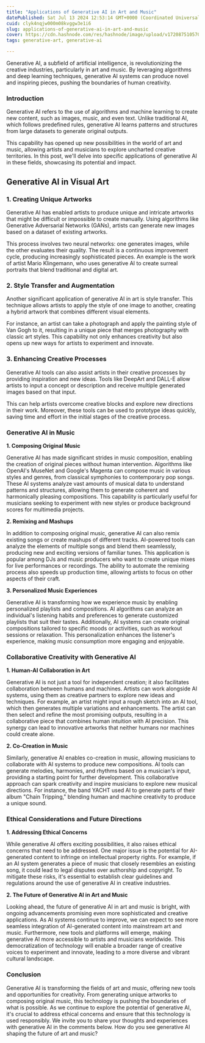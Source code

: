 ```yaml
---
title: "Applications of Generative AI in Art and Music"
datePublished: Sat Jul 13 2024 12:53:14 GMT+0000 (Coordinated Universal Time)
cuid: clyk4nqjw000m08kvggw3e1i6
slug: applications-of-generative-ai-in-art-and-music
cover: https://cdn.hashnode.com/res/hashnode/image/upload/v1720875105702/65a3c017-ab71-40d0-9c60-c0fe93963197.jpeg
tags: generative-art, generative-ai

---
```


Generative AI, a subfield of artificial intelligence, is revolutionizing the creative industries, particularly in art and music. By leveraging algorithms and deep learning techniques, generative AI systems can produce novel and inspiring pieces, pushing the boundaries of human creativity.

### Introduction

Generative AI refers to the use of algorithms and machine learning to create new content, such as images, music, and even text. Unlike traditional AI, which follows predefined rules, generative AI learns patterns and structures from large datasets to generate original outputs.

This capability has opened up new possibilities in the world of art and music, allowing artists and musicians to explore uncharted creative territories. In this post, we'll delve into specific applications of generative AI in these fields, showcasing its potential and impact.

## Generative AI in Visual Art

### **1\. Creating Unique Artworks**

Generative AI has enabled artists to produce unique and intricate artworks that might be difficult or impossible to create manually. Using algorithms like Generative Adversarial Networks (GANs), artists can generate new images based on a dataset of existing artworks.

This process involves two neural networks: one generates images, while the other evaluates their quality. The result is a continuous improvement cycle, producing increasingly sophisticated pieces. An example is the work of artist Mario Klingemann, who uses generative AI to create surreal portraits that blend traditional and digital art.

### **2\. Style Transfer and Augmentation**

Another significant application of generative AI in art is style transfer. This technique allows artists to apply the style of one image to another, creating a hybrid artwork that combines different visual elements.

For instance, an artist can take a photograph and apply the painting style of Van Gogh to it, resulting in a unique piece that merges photography with classic art styles. This capability not only enhances creativity but also opens up new ways for artists to experiment and innovate.

### **3\. Enhancing Creative Processes**

Generative AI tools can also assist artists in their creative processes by providing inspiration and new ideas. Tools like DeepArt and DALL-E allow artists to input a concept or description and receive multiple generated images based on that input.

This can help artists overcome creative blocks and explore new directions in their work. Moreover, these tools can be used to prototype ideas quickly, saving time and effort in the initial stages of the creative process.

### Generative AI in Music

**1\. Composing Original Music**

Generative AI has made significant strides in music composition, enabling the creation of original pieces without human intervention. Algorithms like OpenAI's MuseNet and Google's Magenta can compose music in various styles and genres, from classical symphonies to contemporary pop songs. These AI systems analyze vast amounts of musical data to understand patterns and structures, allowing them to generate coherent and harmonically pleasing compositions. This capability is particularly useful for musicians seeking to experiment with new styles or produce background scores for multimedia projects.

**2\. Remixing and Mashups**

In addition to composing original music, generative AI can also remix existing songs or create mashups of different tracks. AI-powered tools can analyze the elements of multiple songs and blend them seamlessly, producing new and exciting versions of familiar tunes. This application is popular among DJs and music producers who want to create unique mixes for live performances or recordings. The ability to automate the remixing process also speeds up production time, allowing artists to focus on other aspects of their craft.

**3\. Personalized Music Experiences**

Generative AI is transforming how we experience music by enabling personalized playlists and compositions. AI algorithms can analyze an individual's listening habits and preferences to generate customized playlists that suit their tastes. Additionally, AI systems can create original compositions tailored to specific moods or activities, such as workout sessions or relaxation. This personalization enhances the listener's experience, making music consumption more engaging and enjoyable.

### Collaborative Creativity with Generative AI

**1\. Human-AI Collaboration in Art**

Generative AI is not just a tool for independent creation; it also facilitates collaboration between humans and machines. Artists can work alongside AI systems, using them as creative partners to explore new ideas and techniques. For example, an artist might input a rough sketch into an AI tool, which then generates multiple variations and enhancements. The artist can then select and refine the most promising outputs, resulting in a collaborative piece that combines human intuition with AI precision. This synergy can lead to innovative artworks that neither humans nor machines could create alone.

**2\. Co-Creation in Music**

Similarly, generative AI enables co-creation in music, allowing musicians to collaborate with AI systems to produce new compositions. AI tools can generate melodies, harmonies, and rhythms based on a musician's input, providing a starting point for further development. This collaborative approach can spark creativity and inspire musicians to explore new musical directions. For instance, the band YACHT used AI to generate parts of their album "Chain Tripping," blending human and machine creativity to produce a unique sound.

### Ethical Considerations and Future Directions

**1\. Addressing Ethical Concerns**

While generative AI offers exciting possibilities, it also raises ethical concerns that need to be addressed. One major issue is the potential for AI-generated content to infringe on intellectual property rights. For example, if an AI system generates a piece of music that closely resembles an existing song, it could lead to legal disputes over authorship and copyright. To mitigate these risks, it's essential to establish clear guidelines and regulations around the use of generative AI in creative industries.

**2\. The Future of Generative AI in Art and Music**

Looking ahead, the future of generative AI in art and music is bright, with ongoing advancements promising even more sophisticated and creative applications. As AI systems continue to improve, we can expect to see more seamless integration of AI-generated content into mainstream art and music. Furthermore, new tools and platforms will emerge, making generative AI more accessible to artists and musicians worldwide. This democratization of technology will enable a broader range of creative voices to experiment and innovate, leading to a more diverse and vibrant cultural landscape.

### Conclusion

Generative AI is transforming the fields of art and music, offering new tools and opportunities for creativity. From generating unique artworks to composing original music, this technology is pushing the boundaries of what is possible. As we continue to explore the potential of generative AI, it's crucial to address ethical concerns and ensure that this technology is used responsibly. We invite you to share your thoughts and experiences with generative AI in the comments below. How do you see generative AI shaping the future of art and music?